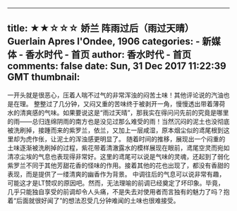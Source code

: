 
---
title: ★★☆☆☆ 娇兰 阵雨过后（雨过天晴） Guerlain Apres l'Ondee, 1906
categories: 
    - 新媒体
    - 香水时代 - 首页
author: 香水时代 - 首页
comments: false
date: Sun, 31 Dec 2017 11:22:39 GMT
thumbnail: 
---

<div>   
一开头就是很恶心，压着人喘不过气的非常浑浊的闷苦土味！其他评论说的汽油也是在理。
整整过了几分钟，又闷又重的苦味终于被剥开一角，慢慢透出带着薄荷水的清爽感的气味。如果要说这是“雨过天晴”，那我实在得问问先前的究竟是哪里的雨——总归连绵阴雨的南方也是没见过那么难受的雨！当然沉闷的泥土也没彻底被洗刷掉，接踵而来的紫罗兰，依兰，又加上一层咸湿，原本烟尘似的鸢尾根到这里却为虎作伥，让泥土的浑浊感更明显了。
随着时间的推移，展现出一个闷重的土味逐渐被洗刷掉的过程，紫花带着清澈露水的模样展现在眼前，鸢尾空灵而宛如清凉尘埃的气息也表现得非常好。这里的鸢尾可以说是气味的灵魂，还起到了弱化紫罗兰不同于其他芳甜花香的怪味的作用。接着其他的花也出现了，都没有香甜的表现，而是提供了一缕清爽的幽香作为背景。
中调往后的气息可以说非常有趣，可能这才是LT赞叹的原因吧。然而，无法理喻的前调已经奠定了坏印象。毕竟，几乎只能独自享受的前调却令人头痛，不是失去对使用者而言独有的魅力了吗？抱着“后面就很好闻了”的想法忍受几分钟难闻的土味也很难接受。  
</div>
            